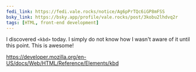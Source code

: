 ```yaml
---
fedi_link: https://fedi.vale.rocks/notice/Ag6pPrTQc6iGP8mFSS
bsky_link: https://bsky.app/profile/vale.rocks/post/3kobu2lhdvq2r
tags: [HTML, front-end development]
---
```


I discovered `<kbd>` today. I simply do not know how I wasn't aware of it until this point. This is awesome!

<https://developer.mozilla.org/en-US/docs/Web/HTML/Reference/Elements/kbd>
